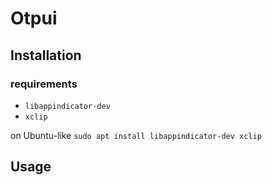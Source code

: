 # Otpui

## Installation

### requirements
  * `libappindicator-dev`
  * `xclip`

on Ubuntu-like
`sudo apt install libappindicator-dev xclip`

## Usage
